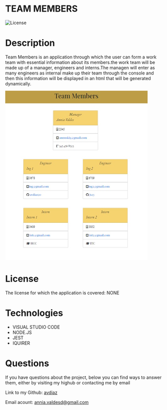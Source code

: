 # TEAM MEMBERS


![License](https://img.shields.io/badge/License-NONE-grenn.svg)
  

# Description

Team Members is an application through which the user can form a work team with essential information about its members.the work team will be made up of a manager, engineers and interns.The managen will enter as many engineers as internal make up their team through the console and then this information will be displayed in an html that will be generated dynamically.
  
 
 ![Homepage](/image/home-page.jpg)



# License
The license for which the application is covered:
NONE 

# Technologies 
 - VISUAL STUDIO CODE
- NODE.JS
- JEST
- IQUIRER

# Questions

  If you have questions about the project, below you can find ways to answer them, either by visiting my highub or contacting me by email
  
  Link to my Github: [avdiaz](https://github.com/avdiaz)

  
  Email acount: [annia.valdesd@gmail.com](mailto:annia.valdesd@gmail.com)
    
